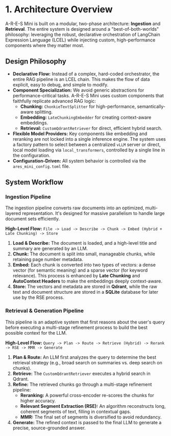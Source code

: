 # 1. Architecture Overview

A-R-E-S Mini is built on a modular, two-phase architecture: **Ingestion** and **Retrieval**. The entire system is designed around a "best-of-both-worlds" philosophy: leveraging the robust, declarative orchestration of LangChain Expression Language (LCEL) while injecting custom, high-performance components where they matter most.

## Design Philosophy

-   **Declarative Flow:** Instead of a complex, hard-coded orchestrator, the entire RAG pipeline is an LCEL chain. This makes the flow of data explicit, easy to debug, and simple to modify.
-   **Component Specialization:** We avoid generic abstractions for performance-critical tasks. A-R-E-S Mini uses custom components that faithfully replicate advanced RAG logic:
    -   **Chunking:** `ChonkieTextSplitter` for high-performance, semantically-aware splitting.
    -   **Embedding:** `LateChunkingEmbedder` for creating context-aware embeddings.
    -   **Retrieval:** `CustomQdrantRetriever` for direct, efficient hybrid search.
-   **Flexible Model Providers:** Key components like embedding and reranking are not locked into a single inference engine. The system uses a factory pattern to select between a centralized `vLLM` server or direct, local model loading via `local_transformers`, controlled by a single line in the configuration.
-   **Configuration-Driven:** All system behavior is controlled via the `ares_mini_config.toml` file.

## System Workflow

### Ingestion Pipeline

The ingestion pipeline converts raw documents into an optimized, multi-layered representation. It's designed for massive parallelism to handle large document sets efficiently.

**High-Level Flow:** `File -> Load -> Describe -> Chunk -> Embed (Hybrid + Late Chunking) -> Store`

1.  **Load & Describe:** The document is loaded, and a high-level title and summary are generated by an LLM.
2.  **Chunk:** The document is split into small, manageable chunks, while retaining page number metadata.
3.  **Embed:** Each chunk is converted into two types of vectors: a dense vector (for semantic meaning) and a sparse vector (for keyword relevance). This process is enhanced by **Late Chunking** and **AutoContext Headers** to make the embeddings deeply context-aware.
4.  **Store:** The vectors and metadata are stored in **Qdrant**, while the raw text and document structure are stored in a **SQLite** database for later use by the RSE process.

### Retrieval & Generation Pipeline

This pipeline is an adaptive system that first reasons about the user's query before executing a multi-stage refinement process to build the best possible context for the LLM.

**High-Level Flow:** `Query -> Plan -> Route -> Retrieve (Hybrid) -> Rerank -> RSE -> MMR -> Generate`

1.  **Plan & Route:** An LLM first analyzes the query to determine the best retrieval strategy (e.g., broad search on summaries vs. deep search on chunks).
2.  **Retrieve:** The `CustomQdrantRetriever` executes a hybrid search in Qdrant.
3.  **Refine:** The retrieved chunks go through a multi-stage refinement pipeline:
    -   **Reranking:** A powerful cross-encoder re-scores the chunks for higher accuracy.
    -   **Relevant Segment Extraction (RSE):** An algorithm reconstructs long, coherent segments of text, filling in contextual gaps.
    -   **MMR:** The final set of segments is diversified to avoid redundancy.
4.  **Generate:** The refined context is passed to the final LLM to generate a precise, source-grounded answer.